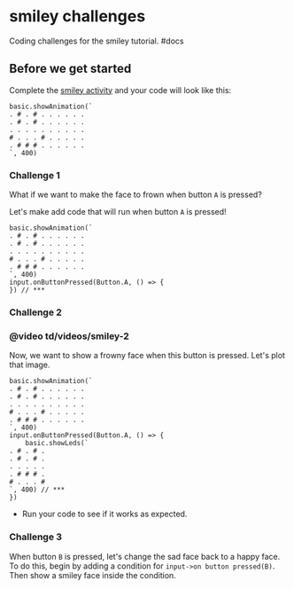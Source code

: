 # smiley challenges

Coding challenges for the smiley tutorial. #docs

## Before we get started

Complete the [smiley activity](/microbit/lessons/smiley/activity) and your code will look like this:

```
basic.showAnimation(`
. # . # . . . . . .
. # . # . . . . . .
. . . . . . . . . .
# . . . # . . . . .
. # # # . . . . . .
`, 400)
```

### Challenge 1

What if we want to make the face to frown when button `A` is pressed?

Let's make add code that will run when button `A` is pressed!

```
basic.showAnimation(`
. # . # . . . . . .
. # . # . . . . . .
. . . . . . . . . .
# . . . # . . . . .
. # # # . . . . . .
`, 400)
input.onButtonPressed(Button.A, () => {
}) // ***
```

### Challenge 2

### @video td/videos/smiley-2

Now, we want to show a frowny face when this button is pressed. Let's plot that image.

```
basic.showAnimation(`
. # . # . . . . . .
. # . # . . . . . .
. . . . . . . . . .
# . . . # . . . . .
. # # # . . . . . .
`, 400)
input.onButtonPressed(Button.A, () => {
    basic.showLeds(`
. # . # .
. # . # .
. . . . .
. # # # .
# . . . #
`, 400) // ***
})
```

* Run your code to see if it works as expected.

### Challenge 3

When button `B` is pressed, let's change the sad face back to a happy face. To do this, begin by adding a condition for `input->on button pressed(B)`. Then show a smiley face inside the condition.

